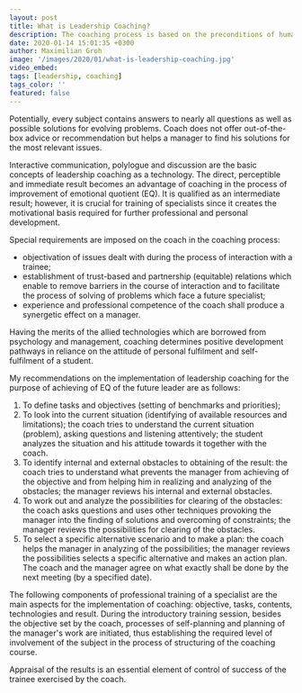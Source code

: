 ```yaml
---
layout: post
title: What is Leadership Coaching?
description: The coaching process is based on the preconditions of human development and self-development. Intrinsically, every person is outstandingly talented and has enormous potential, which is not reached by the person to the full extent.
date: 2020-01-14 15:01:35 +0300
author: Maximilian Groh
image: '/images/2020/01/what-is-leadership-coaching.jpg'
video_embed:
tags: [leadership, coaching]
tags_color: ''
featured: false
---
```

Potentially, every subject contains answers to nearly all questions as well as possible solutions for evolving problems. Coach does not offer out-of-the-box advice or recommendation but helps a manager to find his solutions for the most relevant issues.

Interactive communication, polylogue and discussion are the basic concepts of leadership coaching as a technology. The direct, perceptible and immediate result becomes an advantage of coaching in the process of improvement of emotional quotient (EQ). It is qualified as an intermediate result; however, it is crucial for training of specialists since it creates the motivational basis required for further professional and personal development.

Special requirements are imposed on the coach in the coaching process:
<ul>
<li>objectivation of issues dealt with during the process of interaction with a trainee;</li>
<li>establishment of trust-based and partnership (equitable) relations which enable to remove barriers in the course of interaction and to facilitate the process of solving of problems which face a future specialist;</li>
<li>experience and professional competence of the coach shall produce a synergetic effect on a manager.</li>
</ul>

Having the merits of the allied technologies which are borrowed from psychology and management, coaching determines positive development pathways in reliance on the attitude of personal fulfilment and self-fulfilment of a student.

My recommendations on the implementation of leadership coaching for the purpose of achieving of EQ of the future leader are as follows:
<ol>
<li>To define tasks and objectives (setting of benchmarks and priorities);</li>
<li>To look into the current situation (identifying of available resources and limitations); the coach tries to understand the current situation (problem), asking questions and listening attentively; the student analyzes the situation and his attitude towards it together with the coach.</li>
<li>To identify internal and external obstacles to obtaining of the result: the coach tries to understand what prevents the manager from achieving of the objective and from helping him in realizing and analyzing of the obstacles; the manager reviews his internal and external obstacles.</li>
<li>To work out and analyze the possibilities for clearing of the obstacles: the coach asks questions and uses other techniques provoking the manager into the finding of solutions and overcoming of constraints; the manager reviews the possibilities for clearing of the obstacles.</li>
<li>To select a specific alternative scenario and to make a plan: the coach helps the manager in analyzing of the possibilities; the manager reviews the possibilities selects a specific alternative and makes an action plan. The coach and the manager agree on what exactly shall be done by the next meeting (by a specified date).</li>
</ol>

The following components of professional training of a specialist are the main aspects for the implementation of coaching: objective, tasks, contents, technologies and result. During the introductory training session, besides the objective set by the coach, processes of self-planning and planning of the manager's work are initiated, thus establishing the required level of involvement of the subject in the process of structuring of the coaching course.

Appraisal of the results is an essential element of control of success of the trainee exercised by the coach.

